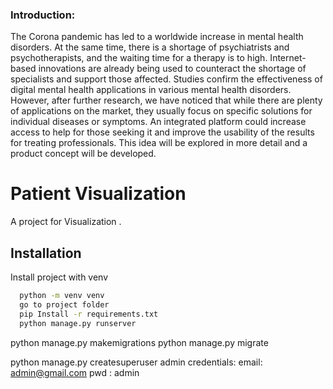 ### Introduction:
  The Corona pandemic has led to a worldwide increase in mental health disorders. At the same time, there is a shortage of psychiatrists and psychotherapists, and the waiting time for a therapy is to high. Internet-based innovations are already being used to counteract the shortage of specialists and support those affected. Studies confirm the effectiveness of digital mental health applications in various mental health disorders. However, after further research, we have noticed that while there are plenty of applications on the market, they usually focus on specific solutions for individual diseases or symptoms. An integrated platform could increase access to help for those seeking it and improve the usability of the results for treating professionals. This idea will be explored in more detail and a product concept will be developed.

# Patient Visualization

A project for Visualization .



## Installation

Install project with venv

```bash
  python -m venv venv
  go to project folder
  pip Install -r requirements.txt
  python manage.py runserver
```
    
python manage.py makemigrations
python manage.py migrate

python manage.py createsuperuser
admin credentials:
email: admin@gmail.com
pwd : admin
